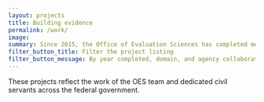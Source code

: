 ```yaml
---
layout: projects
title: Building evidence
permalink: /work/
image:
summary: Since 2015, the Office of Evaluation Sciences has completed more than 70 evaluations with more than a dozen agencies.
filter_button_title: Filter the project listing
filter_button_message: By year completed, domain, and agency collaborator
---
```


These projects reflect the work of the OES team and dedicated civil servants across the federal government.

